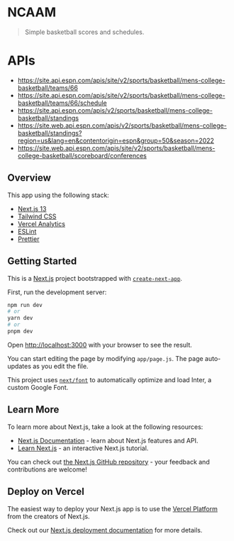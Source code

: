 # NCAAM

> Simple basketball scores and schedules.

# APIs

- https://site.api.espn.com/apis/site/v2/sports/basketball/mens-college-basketball/teams/66
- https://site.api.espn.com/apis/site/v2/sports/basketball/mens-college-basketball/teams/66/schedule
- https://site.api.espn.com/apis/v2/sports/basketball/mens-college-basketball/standings
- https://site.web.api.espn.com/apis/v2/sports/basketball/mens-college-basketball/standings?region=us&lang=en&contentorigin=espn&group=50&season=2022
- https://site.web.api.espn.com/apis/site/v2/sports/basketball/mens-college-basketball/scoreboard/conferences

## Overview

This app using the following stack:

- [Next.js 13](https://nextjs.org/13)
- [Tailwind CSS](https://tailwindcss.com)
- [Vercel Analytics](https://vercel.com/analytics)
- [ESLint](https://eslint.org)
- [Prettier](https://prettier.io)

## Getting Started

This is a [Next.js](https://nextjs.org/) project bootstrapped with [`create-next-app`](https://github.com/vercel/next.js/tree/canary/packages/create-next-app).

First, run the development server:

```bash
npm run dev
# or
yarn dev
# or
pnpm dev
```

Open [http://localhost:3000](http://localhost:3000) with your browser to see the result.

You can start editing the page by modifying `app/page.js`. The page auto-updates as you edit the file.

This project uses [`next/font`](https://nextjs.org/docs/basic-features/font-optimization) to automatically optimize and load Inter, a custom Google Font.

## Learn More

To learn more about Next.js, take a look at the following resources:

- [Next.js Documentation](https://nextjs.org/docs) - learn about Next.js features and API.
- [Learn Next.js](https://nextjs.org/learn) - an interactive Next.js tutorial.

You can check out [the Next.js GitHub repository](https://github.com/vercel/next.js/) - your feedback and contributions are welcome!

## Deploy on Vercel

The easiest way to deploy your Next.js app is to use the [Vercel Platform](https://vercel.com/new?utm_medium=default-template&filter=next.js&utm_source=create-next-app&utm_campaign=create-next-app-readme) from the creators of Next.js.

Check out our [Next.js deployment documentation](https://nextjs.org/docs/deployment) for more details.
